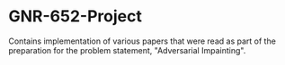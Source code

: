 # GNR-652-Project
Contains implementation of various papers that were read as part of the preparation for the problem statement, "Adversarial Impainting".
